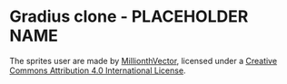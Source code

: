 # Gradius clone - PLACEHOLDER NAME

The sprites user are made by [MillionthVector](https://millionthvector.blogspot.be/p/free-sprites.html), licensed under a [Creative Commons Attribution 4.0 International License](https://millionthvector.blogspot.be/p/free-sprites.html).
